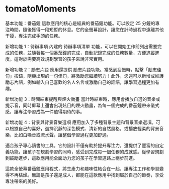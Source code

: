 ﻿# tomatoMoments
基本功能：番茄鐘
這款應用的核心是經典的番茄鐘功能。可以設定 25 分鐘的專注時間，隨後獲得一段短暫的休息。它的全螢幕設計，讓您在計時過程中遠離其他干擾，專注完成手頭的任務。

新增功能 1：待辦事項
內建的 待辦事項清單 功能，可以在開始工作前列出需要完成的任務，並隨著每一個番茄鐘的完成，自動記錄完成的任務數量，方便追蹤進度。這對於需要高效規劃學習的孩子來說非常實用。

新增功能 2：勵志片語
應用還提供 勵志片語功能。當感到疲憊時，點擊「勵志佳句」按鈕，隨機出現的一句佳句，將激勵您繼續努力！此外，您還可以新增或維護勵志片語，例如輸入自己喜歡的名人名言或激勵自己的話語，讓學習過程更加有趣。

新增功能 3：時間結束提醒與煙火動畫
當計時結束時，應用會播放自選的音樂或提示音，同時屏幕上還會出現炫目的煙火動畫，為每一個完成的番茄鐘帶來儀式感，讓專注學習成為一件值得期待的事。

新增功能 4：背景與背景音樂選項
應用加入了多種背景主題和背景音樂選項。可以根據自己的喜好，選擇沉靜的深色模式、清新的自然風格，或播放輕柔的背景音樂，比如白噪音或流水聲，讓整個學習過程更加舒適。

適合孩子專心讀書的工具。它的設計不僅有助於提升專注力，還提供了豐富的自定義功能，讓孩子在規劃學習的同時，感受到完成每一個任務的成就感。從學習規劃到鼓勵進步，這款應用能全面助力您的孩子在學習道路上穩步前進。

這款全螢幕番茄鐘應用程式，將生產力和趣味性結合在一起，讓專注工作和學習變得不再枯燥。無論是孩子還是成人，都能在這款應用中找到屬於自己的節奏，享受專注帶來的美好。
